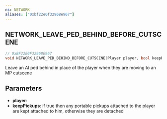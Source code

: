 ```yaml
---
ns: NETWORK
aliases: ["0xbf22e0f32968e967"]
---
```

## NETWORK_LEAVE_PED_BEHIND_BEFORE_CUTSCENE

```c
// 0xBF22E0F32968E967
void NETWORK_LEAVE_PED_BEHIND_BEFORE_CUTSCENE(Player player, bool keepPickups);
```

Leave an AI ped behind in place of the player when they are moving to an MP cutscene


## Parameters
* **player**: 
* **keepPickups**: if true then any portable pickups attached to the player are kept attached to him, otherwise they are detached
